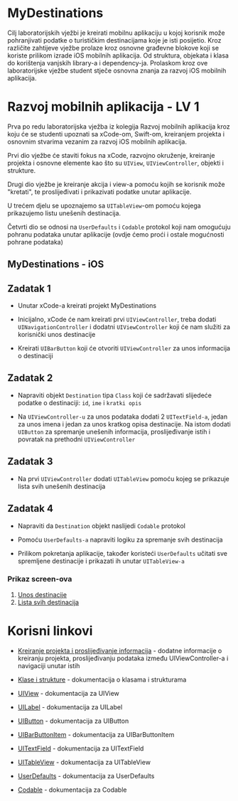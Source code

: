 # MyDestinations

Cilj laboratorijskih vježbi je kreirati mobilnu aplikaciju u kojoj korisnik može pohranjivati podatke o turističkim destinacijama koje je isti posijetio. Kroz različite zahtijeve vježbe prolaze kroz osnovne građevne blokove koji se koriste prilikom izrade iOS mobilnih aplikacija. Od struktura, objekata i klasa do korištenja vanjskih library-a i dependency-ja. Prolaskom kroz ove laboratorijske vježbe student stječe osnovna znanja za razvoj iOS mobilnih aplikacija.

# Razvoj mobilnih aplikacija - LV 1

Prva po redu laboratorijska vježba iz kolegija Razvoj mobilnih aplikacija kroz koju će se studenti upoznati sa xCode-om, Swift-om, kreiranjem projekta i  osnovnim stvarima vezanim za razvoj iOS mobilnih aplikacija.


Prvi dio vježbe će staviti fokus na xCode, razvojno okruženje, kreiranje projekta i osnovne elemente kao što su `UIView`, `UIViewController`, objekti i strukture.

Drugi dio vježbe je kreiranje akcija i view-a pomoću kojih se korisnik može "kretati", te proslijeđivati i prikazivati podatke unutar aplikacije.

U trećem djelu se upoznajemo sa `UITableView`-om pomoću kojega prikazujemo listu unešenih destinacija.

Četvrti dio se odnosi na `UserDefaults` i `Codable` protokol koji nam omogućuju pohranu podataka unutar aplikacije (ovdje ćemo proći i ostale mogućnosti pohrane podataka)
  

## MyDestinations - iOS

## Zadatak 1

- Unutar xCode-a kreirati projekt MyDestinations

- Inicijalno, xCode će nam kreirati prvi `UIViewController`, treba dodati `UINavigationController` i dodatni `UIViewController` koji će nam služiti za korisnički unos destinacije

- Kreirati `UIBarButton` koji će otvoriti `UIViewController` za unos informacija o destinaciji

## Zadatak 2

- Napraviti objekt `Destination` tipa `Class` koji će sadržavati slijedeće podatke o destinaciji: `id`, `ime` i `kratki opis`

- Na `UIViewController-u` za unos podataka dodati 2 `UITextField-a`, jedan za unos imena i jedan za unos kratkog opisa destinacije. Na istom dodati `UIButton` za spremanje unešenih informacija, proslijeđivanje istih i povratak na prethodni `UIViewController`

## Zadatak 3

- Na prvi `UIViewController` dodati `UITableView` pomoću kojeg se prikazuje lista svih unešenih destinacija

## Zadatak 4

- Napraviti da `Destination` objekt naslijedi `Codable` protokol

- Pomoću `UserDefaults-a` napraviti logiku za spremanje svih destinacija

- Prilikom pokretanja aplikacije, također koristeći `UserDefaults` učitati sve spremljene destinacije i prikazati ih unutar `UITableView-a`

### Prikaz screen-ova
1. [Unos destinacije](https://raw.githubusercontent.com/ibarisic05/MyDestinations/master/photos/unos_destinacija.png)
2. [Lista svih destinacija](https://raw.githubusercontent.com/ibarisic05/MyDestinations/master/photos/lista_destinacija.png)

# Korisni linkovi

- [Kreiranje projekta i proslijeđivanje informacija](https://bit.ly/2LFkzA9) - dodatne informacije o kreiranju projekta, proslijeđivanju podataka između UIViewController-a i navigaciji unutar istih

- [Klase i strukture](https://docs.swift.org/swift-book/LanguageGuide/ClassesAndStructures.html) - dokumentacija o klasama i strukturama

- [UIView](https://developer.apple.com/documentation/uikit/uiview) - dokumentacija za UIView

- [UILabel](https://developer.apple.com/documentation/uikit/uilabel) - dokumentacija za UILabel

- [UIButton](https://developer.apple.com/documentation/uikit/uibutton) - dokumentacija za UIButton

- [UIBarButtonItem](https://developer.apple.com/documentation/uikit/uibarbuttonitem) - dokumentacija za UIBarButtonItem

- [UITextField](https://apple.co/2LzaJzE) - dokumentacija za UITextField

- [UITableView](https://developer.apple.com/documentation/uikit/uitableview) - dokumentacija za UITableView

- [UserDefaults](https://developer.apple.com/documentation/foundation/userdefaults) - dokumentacija za UserDefaults

- [Codable](https://developer.apple.com/documentation/swift/codable) - dokumentacija za Codable

